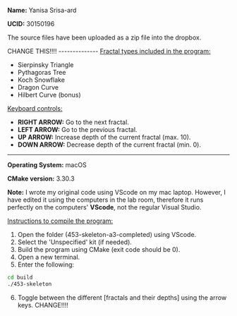<b>Name:</b> Yanisa Srisa-ard

<b>UCID:</b> 30150196

The source files have been uploaded as a zip file into the dropbox.

CHANGE THIS!!!! --------------
<u>Fractal types included in the program:</u>
* Sierpinsky Triangle
* Pythagoras Tree
* Koch Snowflake
* Dragon Curve
* Hilbert Curve (bonus)

<u>Keyboard controls:</u>
* <b>RIGHT ARROW:</b> Go to the next fractal.
* <b>LEFT ARROW:</b> Go to the previous fractal.
* <b>UP ARROW:</b> Increase depth of the current fractal (max. 10).
* <b>DOWN ARROW:</b> Decrease depth of the current fractal (min. 0).
--------------------------

<b>Operating System:</b> macOS

<b>CMake version:</b> 3.30.3

<b>Note:</b> I wrote my original code using VScode on my mac laptop. However, I have edited it using the computers in the lab room, therefore it runs perfectly on the computers' <b>VScode</b>, not the regular Visual Studio.

<u>Instructions to compile the program:</u>
1. Open the folder (453-skeleton-a3-completed) using VScode.
2. Select the 'Unspecified' kit (if needed).
3. Build the program using CMake (exit code should be 0).
4. Open a new terminal.
5. Enter the following: 
```bash
cd build
./453-skeleton
```
6. Toggle between the different [fractals and their depths] using the arrow keys.  CHANGE!!!!